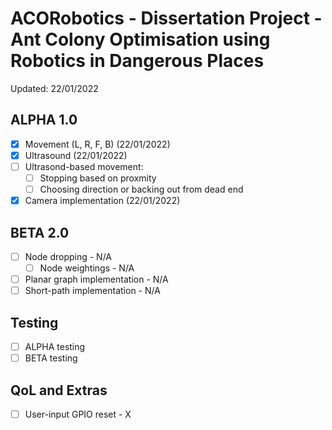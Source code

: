 # ACORobotics - Dissertation Project - Ant Colony Optimisation using Robotics in Dangerous Places
Updated: 22/01/2022

## ALPHA 1.0
- [x] Movement (L, R, F, B) (22/01/2022)
- [x] Ultrasound (22/01/2022)
- [ ] Ultrasond-based movement:
  - [ ] Stopping based on proxmity
  - [ ] Choosing direction or backing out from dead end
- [x] Camera implementation (22/01/2022)

## BETA 2.0
- [ ] Node dropping - N/A
	- [ ] Node weightings - N/A
- [ ] Planar graph implementation - N/A
- [ ] Short-path implementation - N/A

## Testing
- [ ] ALPHA testing
- [ ] BETA testing

## QoL and Extras
- [ ] User-input GPIO reset - X
